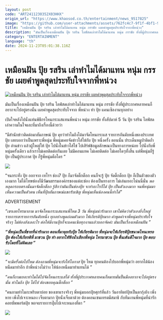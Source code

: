 ```yaml
---
layout: post
code: "ART2411230352X03HHX"
origin_url: "https://www.khaosod.co.th/entertainment/news_9517825"
image: "https://github.com/user-attachments/assets/762fc4c7-9f1f-4bf1-9237-5b68992549ff"
title: "เหมือนฝัน ปุ้ย รสริน เล่าทำไมได้มาแทน หนุ่ม กรรชัย เผยคำพูดสุดประทับใจจากพี่หน่วง"
description: "มันเป็นเรื่องเหมือนฝัน ปุ้ย รสริน ไลฟ์สดเล่าทำไมได้มาแทน หนุ่ม กรรชัย ทั้งที่ผู้ประกาศหลายคนก็อยากจะไปอยู่ตรงนั้น เผยคำพูดสุดประทับใจจาก พี่หน่วง"
category: "ENTERTAINMENT"
language: "th"
date: 2024-11-23T05:01:38.116Z
---
```


# เหมือนฝัน ปุ้ย รสริน เล่าทำไมได้มาแทน หนุ่ม กรรชัย เผยคำพูดสุดประทับใจจากพี่หน่วง

[![เหมือนฝัน ปุ้ย รสริน เล่าทำไมได้มาแทน หนุ่ม กรรชัย เผยคำพูดสุดประทับใจจากพี่หน่วง](https://www.khaosod.co.th/wpapp/uploads/2024/11/puirosrin5dkanchai2311679998.jpg "เหมือนฝัน ปุ้ย รสริน เล่าทำไมได้มาแทน หนุ่ม กรรชัย เผยคำพูดสุดประทับใจจากพี่หน่วง")](https://www.khaosod.co.th/wpapp/uploads/2024/11/puirosrin5dkanchai2311679998.jpg)

มันเป็นเรื่องเหมือนฝัน ปุ้ย รสริน ไลฟ์สดเล่าทำไมได้มาแทน หนุ่ม กรรชัย ทั้งที่ผู้ประกาศหลายคนก็อยากจะไปอยู่ตรงนั้น เผยคำพูดสุดประทับใจจาก พี่หน่วง ทำ ปุ้ย แคนเซิลงานทุกอย่าง

เปิดใจหลังไปนั่งแท่นพิธีกรโหนกระแสแทนพี่หน่วง หนุ่ม กรรชัย ทั้งสัปดาห์ 5 วัน ปุ้ย รสริน ไลฟ์สดเล่าความในใจและที่มาถึงเรื่องนี้ด้วยว่า

“มีสำนักข่าวติดต่อมาสัมภาษณ์ ปุ้ย คุยว่าทำไมถึงได้มาจัดโหนกระแส รายการอันดับหนึ่งของประเทศ ปุ้ย เลยบอกว่าเป็นเพราะพี่หนุ่ม พี่หนุ่มเคยจัดข่าวใส่ไข่กับ ปุ้ย หนึ่งครั้ง ตอนนั้น ประเด็นหมูป่าติดถ้ำ ปุ้ย อ่านข่าว แล้วผู้ใหญ่ให้ ปุ้ย ไปนั่งในข่าวใส่ไข่ ไปเสิร์ฟข้อมูลลักษณะเป็นทางการหน่อย ไปนั่งกับพี่หนุ่มครั้งเดียว แล้วเราไม่เคยติดต่อกันเลย ไม่มีคอนแทค ไม่เคยติดต่อ ไม่เคยใดๆทั้งสิ้น แต่พี่หนุ่มก็รู้ ปุ้ย เป็นผู้ประกาศ ปุ้ย ก็รู้พี่หนุ่มคือใคร ”

[![](https://www.khaosod.co.th/wpapp/uploads/2024/11/puirosrin5dkanchai23116711.jpg)](https://www.khaosod.co.th/wpapp/uploads/2024/11/puirosrin5dkanchai23116711.jpg)

“จนกระทั่ง ปุ้ย ออกจาก เทโรฯ ช่อง7 ปุ้ย ก็มาจัดติ๊กต็อก คนก็จะรู้ ปุ้ย จัดติ๊กต็อก ปุ้ย ก็เป็นตัวของตัวเองมาก ไม่ได้โทษช่องก็มีวัฒนธรรมองค์กรของแต่ละช่อง ต้องเป็นทางการ ไม่เล่นเยอะโน่นนี่นั่น _พอหลุดกรอบตรงนั้นมาจัดติ๊กต็อก รู้สึกว่ามันเป็นช่องปุ้ย จะทำอะไรก็ได้ ปุ้ย เป็นตัวเองมาก จนพี่หนุ่มมาเห็นความเป็นตัวตน เห็นที่ปุ้ยสัมภาษณ์แขกรับเชิญ พี่หนุ่มเห็นน้องคนนี้ทำได้”_

ADVERTISEMENT

_“เขาเลยโทรมาถาม มาจัดโหนกระแสแทนพี่ไหม 3 วัน พี่หนุ่มน่ารักมาก เขาไม่คิดว่าตัวเองยิ่งใหญ่ รายการเขารายการอันดับหนึ่ง ทุกอย่างพูดถ่อมตัวมาก ให้เกียรติปุ้ยมาก คำพูดคำจาพี่หนุ่มประทับใจจริงๆ ไม่ต้องลังเลอะไร ต่อให้มีงานปุ้ยก็จะแคนเซิลทุกงานแล้วบอกจัดค่ะ มันเป็นเรื่องเหมือนฝัน ”_

**_“พี่หนุ่มเป็นพี่ชายที่น่ารักมาก ตอนที่มาคุยกับปุ้ย ให้เกียรติมาก พี่หนุ่มจะให้เกียรติปุ้ยขนาดไหนเหรอ ปุ้ย ต้องให้เกียรติพี่ มาชวน ปุ้ย ทำ อยากให้ฟังน้ำเสียงพี่หนุ่ม โทรมาชวน ปุ้ย ตื่นเต้นดีใจมาก ปุ้ย ตอบรับโดยที่ไม่คิดเลย ”_**

[![](https://www.khaosod.co.th/wpapp/uploads/2024/11/puirosrin5dkanchai23116712.jpg)](https://www.khaosod.co.th/wpapp/uploads/2024/11/puirosrin5dkanchai23116712.jpg)

_“จะมีครั้งต่อไปไหม ต้องถามพี่หนุ่มจะยังให้โอกาส_ ปุ้ย ไหม ทุกคนต้องไปบอกพี่หนุ่มว่า อยากได้น้องหนืดมาทำอีก ถ้าพี่หน่วงไม่ว่าง ให้น้องหนืดมาทำแทนได้ ”

_“คนก็ถามเยอะทำไมได้ไปจัดโหนกระแสได้ ทั้งที่ผู้ประกาศหลายคนก็หมายมั่นปั้นมืออยากจะไปอยู่ตรงนั้น ทำไมถึง ปุ้ย ได้ไป ต้องขอบคุณติ๊กต็อก ”_

“คนถามทำไมกะพริบตาบ่อย ของเขาแรงจริงๆ พี่หนุ่มบอกปุ้ยศุกร์ที่แล้ว วันอาทิตย์ปุ้ยเป็นตากุ้งยิง เพิ่งหาย เพิ่งไปเจาะหนอง เจ็บตามาก ปุ้ยนั่งเจ็บตาด้วย ต้องคอนเซนเทรตมีสมาธิ กับทีมงานพี่หนุ่มที่น่ารักคอยซัพพอร์ตปุ้ย พอจบรายการปุ๊บไปเจาะหนองที่ตา ”

[![](https://www.khaosod.co.th/wpapp/uploads/2024/11/puirosrin5dkanchai2311675.jpg)](https://www.khaosod.co.th/wpapp/uploads/2024/11/puirosrin5dkanchai2311675.jpg)